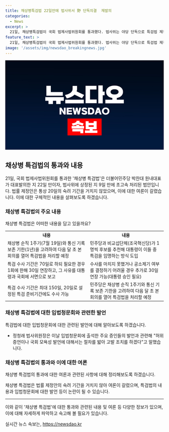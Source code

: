 ```yaml
---
title: 채상병특검법 22일만에 법사위서 野 단독의결  재발의
categories:
  - News
excerpt: >
  21일, 채상병특검법이 국회 법제사법위원회를 통과했다. 법사위는 야당 단독으로 특검법 제정을 위한 입법청문회를 진행한 후 처리했고, 이는 법률 제정 절차를 건너뛰고 초고속 처리되었다. 민주당은 채상병 순직 1주기를 고려해 다음 달 초 본회의를 열어 특검법을 처리할 계획이며, 특검법은 대통령이 후보자 중 특검을 임명하도록 한 것과 수사 기간을 70일로 하되 필요한 경우 30일씩 연장하는 내용을 포함하고 있다.
feature_text: >
  21일, 채상병특검법이 국회 법제사법위원회를 통과했다. 법사위는 야당 단독으로 특검법 제정을 위한 입법청문회를 진행한 후 처리했고, 이는 법률 제정 절차를 건너뛰고 초고속 처리되었다. 민주당은 채상병 순직 1주기를 고려해 다음 달 초 본회의를 열어 특검법을 처리할 계획이며, 특검법은 대통령이 후보자 중 특검을 임명하도록 한 것과 수사 기간을 70일로 하되 필요한 경우 30일씩 연장하는 내용을 포함하고 있다.
image: '/assets/img/newsdao_breakingnews.jpg'
---
```


<p><img src="/assets/img/newsdao_breakingnews.jpg" alt="implanttips 속보" /></p>

<h2 data-ke-size="size26">채상병 특검법의 통과와 내용</h2>

<p data-ke-size="size16">21일, 국회 법제사법위원회를 통과한 '채상병 특검법'은 더불어민주당 박찬대 원내대표가 대표발의한 지 22일 만이자, 법사위에 상정된 지 9일 만에 초고속 처리된 법안입니다. 법률 제정안은 통상 20일의 숙려 기간을 거치지 않았으며, 이에 대한 여론이 갈렸습니다. 이에 대한 구체적인 내용을 살펴보도록 하겠습니다.</p>

<h3 data-ke-size="size24">채상병 특검법의 주요 내용</h3>

<p data-ke-size="size16">채상병 특검법은 어떠한 내용을 담고 있을까요?</p>

<table>
  <tr>
    <td style="text-align: center; height: 17px;"><b>내용</b></td>
    <td style="text-align: center; height: 17px;"><b>내용</td>
  </tr>
  <tr>
    <td>채상병 순직 1주기(7월 19일)와 통신 기록 보존 기한(1년)을 고려하여 다음 달 초 본회의를 열어 특검법을 처리할 예정</td>
    <td>민주당과 비교섭단체(조국혁신당)가 1명씩 후보를 추천해 대통령이 이들 중 특검을 임명하는 방식 도입</td>
  </tr>
  <tr>
    <td>특검 수사 기간은 70일로 하되 필요한 경우 1회에 한해 30일 연장하고, 그 사유를 대통령과 국회에 서면으로 보고</td>
    <td>수사를 마치지 못했거나 공소제기 여부를 결정하기 어려울 경우 추가로 30일 연장 가능(대통령 승인 필요)</td>
  </tr>
  <tr>
    <td>특검 수사 기간은 최대 150일, 20일로 설정된 특검 준비기간에도 수사 가능</td>
    <td>민주당은 채상병 순직 1주기와 통신 기록 보존 기한을 고려하여 다음 달 초 본회의를 열어 특검법을 처리할 예정</td>
  </tr>
</table>

<h3 data-ke-size="size24">채상병 특검법에 대한 입법청문회와 관련한 발언</h3>

<p data-ke-size="size16">특검법에 대한 입법청문회에 대한 관련된 발언에 대해 알아보도록 하겠습니다.</p>

<ul>
  <li>정청래 법사위원장은 이날 입법청문회에 출석한 주요 증인들의 발언과 관련해 "허위 증언이나 국회 모욕성 발언에 대해서는 절차를 밟아 고발 조치를 하겠다"고 말했습니다.</li>
</ul>

<h3 data-ke-size="size24">채상병 특검법의 통과와 이에 대한 여론</h3>

<p data-ke-size="size16">채상병 특검법의 통과에 대한 여론과 관련된 사항에 대해 정리해보도록 하겠습니다.</p>

<p data-ke-size="size16">채상병 특검법은 법률 제정안의 숙려 기간을 거치지 않아 여론이 갈렸으며, 특검법의 내용과 입법청문회에 대한 발언 등이 논란이 될 수 있습니다.</p>

<hr>

<p data-ke-size="size16">이와 같이 '채상병 특검법'에 대한 통과와 관련된 내용 및 여론 등 다양한 정보가 있으며, 이에 대해 자세하게 파악하고 숙고해 볼 필요가 있습니다.</p>
실시간 뉴스 속보는, <a href="https://newsdao.kr" rel="dofollow">https://newsdao.kr</a>



